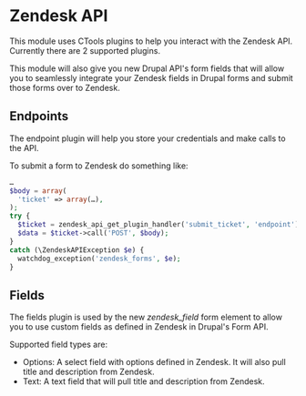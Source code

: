 # Zendesk API

This module uses CTools plugins to help you interact with the Zendesk API.
Currently there are 2 supported plugins.

This module will also give you new Drupal API's form fields that will allow you
to seamlessly integrate your Zendesk fields in Drupal forms and submit those
forms over to Zendesk.

## Endpoints
The endpoint plugin will help you store your credentials and make calls to the
API.

To submit a form to Zendesk do something like:

```php
…
$body = array(
  'ticket' => array(…),
);
try {
  $ticket = zendesk_api_get_plugin_handler('submit_ticket', 'endpoint');
  $data = $ticket->call('POST', $body);
}
catch (\ZendeskAPIException $e) {
  watchdog_exception('zendesk_forms', $e);
}
```

## Fields
The fields plugin is used by the new _zendesk\_field_ form element to allow you
to use custom fields as defined in Zendesk in Drupal's Form API.

Supported field types are:

  * Options: A select field with options defined in Zendesk. It will also pull
    title and description from Zendesk.
  * Text: A text field that will pull title and description from Zendesk.

